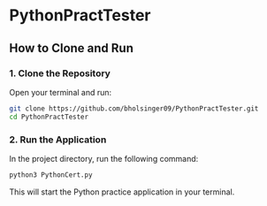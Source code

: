 # PythonPractTester

## How to Clone and Run

### 1. Clone the Repository

Open your terminal and run:

```bash
git clone https://github.com/bholsinger09/PythonPractTester.git
cd PythonPractTester
```

### 2. Run the Application

In the project directory, run the following command:

```bash
python3 PythonCert.py
```

This will start the Python practice application in your terminal.